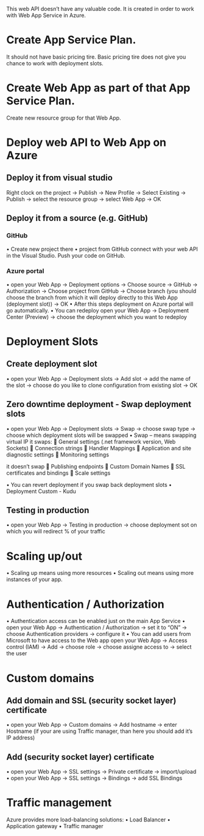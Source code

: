 This web API doesn’t have any valuable code. It is created in order to work with Web App Service in Azure.
#	Create App Service Plan. 
It should not have basic pricing tire. Basic pricing tire does not give you chance to work with deployment slots.
#	Create Web App as part of that App Service Plan. 
Create new resource group for that Web App.
#	Deploy web API to Web App on Azure
##	Deploy it from visual studio 
Right clock on the project -> Publish -> New Profile -> Select Existing -> Publish -> select the resource group -> select Web App -> OK
## Deploy it from a source (e.g. GitHub)
###	GitHub
•	Create new project there
•	project from GitHub connect with your web API in the Visual Studio. Push your code on GitHub.
### Azure portal 
• open your Web App -> Deployment options -> Choose source -> GitHub -> Authorization -> Choose project from GitHub -> Choose branch (you should choose the branch from which it will deploy directly to this Web App (deployment slot)) -> OK
•	After this steps deployment on Azure portal will go automatically.
•	You can redeploy 
open your Web App -> Deployment Center (Preview) -> choose the deployment which you want to redeploy
#	Deployment Slots
##	Create deployment slot
•	open your Web App -> Deployment slots -> Add slot -> add the name of the slot -> choose do you like to clone configuration from existing slot -> OK
##	Zero downtime deployment -  Swap deployment slots
•	open your Web App -> Deployment slots -> Swap -> choose swap type -> choose which deployment slots will be swapped
•	Swap – means swapping virtual IP
it swaps:
	General settings (.net framework version, Web Sockets)
	Connection strings
	Handler Mappings
	Application and site diagnostic settings
	Monitoring settings

it doesn’t swap
	Publishing endpoints
	Custom Domain Names
	SSL certificates and bindings
	Scale settings

• You can revert deployment if you swap back deployment slots
• Deployment Custom - Kudu
## Testing in production
• open your Web App -> Testing in production -> choose deployment sot on which you will redirect % of your traffic
#	Scaling up/out
•	Scaling up means using more resources
•	Scaling out means using more instances of your app.
#	Authentication / Authorization
•	Authentication access can be enabled just on the main App Service
•	open your Web App -> Authentication / Authorization -> set it to “ON” -> choose Authentication providers -> configure it
•	You can add users from Microsoft to have access to the Web app
open your Web App -> Access control (IAM) -> Add -> choose role -> choose assigne access to -> select the user
#	Custom domains
##	Add domain and SSL (security socket layer) certificate
• open your Web App -> Custom domains -> Add hostname -> enter Hostname (if your are using Traffic manager, than here you should add it’s IP address)
## Add (security socket layer) certificate	
• open your Web App -> SSL settings -> Private certificate -> import/upload
•	open your Web App -> SSL settings -> Bindings -> add SSL Bindings
#	Traffic management
Azure provides more load-balancing solutions:
• Load Balancer
• Application gateway
• Traffic manager
